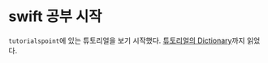 # swift 공부 시작

`tutorialspoint`에 있는 튜토리얼을 보기 시작했다. [튜토리얼의 Dictionary](http://www.tutorialspoint.com/swift/swift_dictionaries.htm)까지 읽었다. 